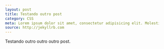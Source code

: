 ```yaml
---
layout: post
title: Testando outro post
category: CSS
meta: Lorem ipsum dolor sit amet, consectetur adipisicing elit. Molestiae tempore odit facilis veniam magnam magni beatae aliquid, accusamus recusandae non delectus! Optio doloribus esse consequatur?
source: http://jekyllrb.com
---
```


Testando outro outro outro post.
